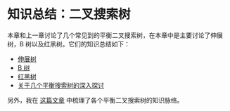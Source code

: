 知识总结：二叉搜索树
=================

本章和上一章讨论了几个常见到的平衡二叉搜索树，在本章中是主要讨论了伸展树，B 树以及红黑树。它们的知识总结如下：

+ [伸展树](SplayTree.md)
+ [B 树](B-tree.md)
+ [红黑树](RB-tree.md)
+ [关于几个平衡搜索树的深入探讨](../chp7/关于几个平衡搜索树的深入探讨.md)

另外，我在 [这篇文章](../chp7/README.md) 中梳理了各个平衡二叉搜索树的知识脉络。
